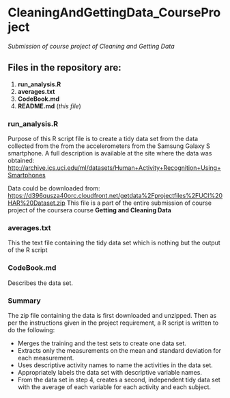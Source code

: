 # CleaningAndGettingData_CourseProject
*Submission of course project of Cleaning and Getting Data*

## Files in the repository are:
1. **run_analysis.R**
2. **averages.txt**
3. **CodeBook.md**
4. **README.md** (*this file*)

### run_analysis.R
Purpose of this R script file is to create a tidy data set from the data collected from the from the accelerometers from the Samsung Galaxy S smartphone. A full description is available at the site where the data was obtained:
http://archive.ics.uci.edu/ml/datasets/Human+Activity+Recognition+Using+Smartphones

Data could be downloaded from:
https://d396qusza40orc.cloudfront.net/getdata%2Fprojectfiles%2FUCI%20HAR%20Dataset.zip
This file is a part of the entire submission of course project of the coursera course **Getting and Cleaning Data**

### averages.txt
This the text file containing the tidy data set which is nothing but the output of the R script

### CodeBook.md
Describes the data set.


### **Summary**
The zip file containing the data is first downloaded and unzipped. Then as per the instructions given in the project requirement, a R script is written to do the following:
* Merges the training and the test sets to create one data set.
* Extracts only the measurements on the mean and standard deviation for each measurement.
* Uses descriptive activity names to name the activities in the data set.
* Appropriately labels the data set with descriptive variable names.
* From the data set in step 4, creates a second, independent tidy data set with the average of each variable for each activity and each subject.
